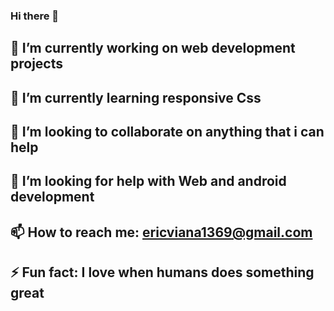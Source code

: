### Hi there 👋


## 🔭 I’m currently working on web development projects
## 🌱 I’m currently learning responsive Css
## 👯 I’m looking to collaborate on anything that i can help
## 🤔 I’m looking for help with Web and android development
## 📫 How to reach me: ericviana1369@gmail.com
## ⚡ Fun fact: I love when humans does something great

